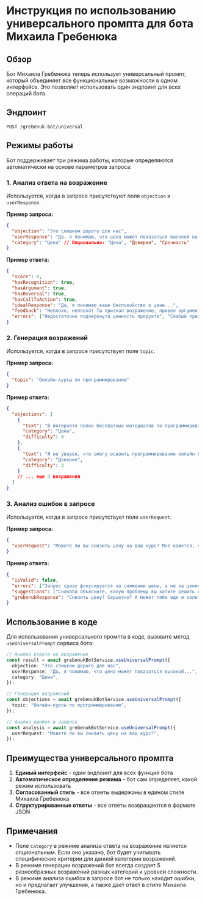# Инструкция по использованию универсального промпта для бота Михаила Гребенюка

## Обзор

Бот Михаила Гребенюка теперь использует универсальный промпт, который объединяет все функциональные возможности в одном интерфейсе. Это позволяет использовать один эндпоинт для всех операций бота.

## Эндпоинт

```
POST /grebenuk-bot/universal
```

## Режимы работы

Бот поддерживает три режима работы, которые определяются автоматически на основе параметров запроса:

### 1. Анализ ответа на возражение

Используется, когда в запросе присутствуют поля `objection` и `userResponse`.

**Пример запроса:**

```json
{
  "objection": "Это слишком дорого для нас",
  "userResponse": "Да, я понимаю, что цена может показаться высокой на первый взгляд. Но давайте посмотрим, что вы получаете за эти деньги...",
  "category": "Цена" // Опционально: "Цена", "Доверие", "Срочность"
}
```

**Пример ответа:**

```json
{
  "score": 8,
  "hasRecognition": true,
  "hasArgument": true,
  "hasReversal": true,
  "hasCallToAction": true,
  "idealResponse": "Да, я понимаю ваше беспокойство о цене...",
  "feedback": "Неплохо, неплохо! Ты признал возражение, привел аргументы...",
  "errors": ["Недостаточно подчеркнута ценность продукта", "Слабый призыв к действию"]
}
```

### 2. Генерация возражений

Используется, когда в запросе присутствует поле `topic`.

**Пример запроса:**

```json
{
  "topic": "Онлайн-курсы по программированию"
}
```

**Пример ответа:**

```json
{
  "objections": [
    {
      "text": "В интернете полно бесплатных материалов по программированию, зачем мне платить за ваш курс?",
      "category": "Цена",
      "difficulty": 4
    },
    {
      "text": "Я не уверен, что смогу освоить программирование онлайн без личного контакта с преподавателем",
      "category": "Доверие",
      "difficulty": 3
    }
    // ... еще 3 возражения
  ]
}
```

### 3. Анализ ошибок в запросе

Используется, когда в запросе присутствует поле `userRequest`.

**Пример запроса:**

```json
{
  "userRequest": "Можете ли вы снизить цену на ваш курс? Мне кажется, что 30 000 рублей - это слишком дорого."
}
```

**Пример ответа:**

```json
{
  "isValid": false,
  "errors": ["Запрос сразу фокусируется на снижении цены, а не на ценности", "Отсутствует объяснение, почему клиент считает цену высокой"],
  "suggestions": ["Сначала объясните, какую проблему вы хотите решить с помощью курса", "Укажите, какие конкретные результаты вы ожидаете получить"],
  "grebenukResponse": "Снизить цену? Серьезно? А может тебе еще и золотой сертификат в подарок положить?..."
}
```

## Использование в коде

Для использования универсального промпта в коде, вызовите метод `useUniversalPrompt` сервиса бота:

```typescript
// Анализ ответа на возражение
const result = await grebenukBotService.useUniversalPrompt({
  objection: "Это слишком дорого для нас",
  userResponse: "Да, я понимаю, что цена может показаться высокой...",
  category: "Цена",
});

// Генерация возражений
const objections = await grebenukBotService.useUniversalPrompt({
  topic: "Онлайн-курсы по программированию",
});

// Анализ ошибок в запросе
const analysis = await grebenukBotService.useUniversalPrompt({
  userRequest: "Можете ли вы снизить цену на ваш курс?",
});
```

## Преимущества универсального промпта

1. **Единый интерфейс** - один эндпоинт для всех функций бота
2. **Автоматическое определение режима** - бот сам определяет, какой режим использовать
3. **Согласованный стиль** - все ответы выдержаны в едином стиле Михаила Гребенюка
4. **Структурированные ответы** - все ответы возвращаются в формате JSON

## Примечания

- Поле `category` в режиме анализа ответа на возражение является опциональным. Если оно указано, бот будет учитывать специфические критерии для данной категории возражений.
- В режиме генерации возражений бот всегда создает 5 разнообразных возражений разных категорий и уровней сложности.
- В режиме анализа ошибок в запросе бот не только находит ошибки, но и предлагает улучшения, а также дает ответ в стиле Михаила Гребенюка.
